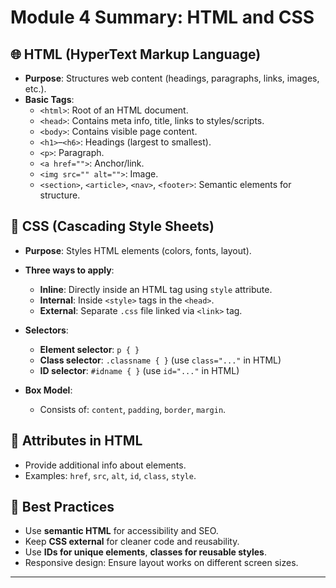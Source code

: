 # Module 4 Summary: HTML and CSS

## 🌐 HTML (HyperText Markup Language)

- **Purpose**: Structures web content (headings, paragraphs, links, images, etc.).
- **Basic Tags**:
  - `<html>`: Root of an HTML document.
  - `<head>`: Contains meta info, title, links to styles/scripts.
  - `<body>`: Contains visible page content.
  - `<h1>`–`<h6>`: Headings (largest to smallest).
  - `<p>`: Paragraph.
  - `<a href="">`: Anchor/link.
  - `<img src="" alt="">`: Image.
  - `<section>`, `<article>`, `<nav>`, `<footer>`: Semantic elements for structure.

## 🎨 CSS (Cascading Style Sheets)

- **Purpose**: Styles HTML elements (colors, fonts, layout).
- **Three ways to apply**:
  - **Inline**: Directly inside an HTML tag using `style` attribute.
  - **Internal**: Inside `<style>` tags in the `<head>`.
  - **External**: Separate `.css` file linked via `<link>` tag.

- **Selectors**:
  - **Element selector**: `p { }`
  - **Class selector**: `.classname { }` (use `class="..."` in HTML)
  - **ID selector**: `#idname { }` (use `id="..."` in HTML)

- **Box Model**:
  - Consists of: `content`, `padding`, `border`, `margin`.

## 🔑 Attributes in HTML

- Provide additional info about elements.
- Examples: `href`, `src`, `alt`, `id`, `class`, `style`.

## 🧠 Best Practices

- Use **semantic HTML** for accessibility and SEO.
- Keep **CSS external** for cleaner code and reusability.
- Use **IDs for unique elements**, **classes for reusable styles**.
- Responsive design: Ensure layout works on different screen sizes.

---

